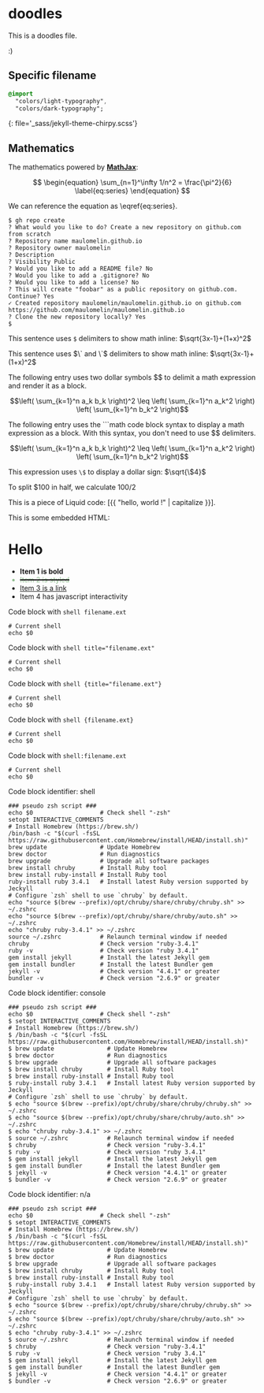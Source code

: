 
# doodles

This is a doodles file.

:)

## Specific filename

```sass
@import
  "colors/light-typography",
  "colors/dark-typography";
```
{: file='_sass/jekyll-theme-chirpy.scss'}

## Mathematics

The mathematics powered by [**MathJax**](https://www.mathjax.org/):

$$
\begin{equation}
  \sum_{n=1}^\infty 1/n^2 = \frac{\pi^2}{6}
  \label{eq:series}
\end{equation}
$$

We can reference the equation as \eqref{eq:series}.


```console
$ gh repo create
? What would you like to do? Create a new repository on github.com from scratch
? Repository name maulomelin.github.io
? Repository owner maulomelin
? Description 
? Visibility Public
? Would you like to add a README file? No
? Would you like to add a .gitignore? No
? Would you like to add a license? No
? This will create "foobar" as a public repository on github.com. Continue? Yes
✓ Created repository maulomelin/maulomelin.github.io on github.com
https://github.com/maulomelin/maulomelin.github.io
? Clone the new repository locally? Yes
$
```

This sentence uses `$` delimiters to show math inline: $\sqrt{3x-1}+(1+x)^2$

This sentence uses $\` and \`$ delimiters to show math inline: $`\sqrt{3x-1}+(1+x)^2`$

The following entry uses two dollar symbols $$ to delimit a math expression and render it as a block.

$$\left( \sum_{k=1}^n a_k b_k \right)^2 \leq \left( \sum_{k=1}^n a_k^2 \right) \left( \sum_{k=1}^n b_k^2 \right)$$

The following entry uses the ```math code block syntax to display a math expression as a block.
With this syntax, you don't need to use $$ delimiters.

```math
\left( \sum_{k=1}^n a_k b_k \right)^2 \leq \left( \sum_{k=1}^n a_k^2 \right) \left( \sum_{k=1}^n b_k^2 \right)
```

This expression uses `\$` to display a dollar sign: $`\sqrt{\$4}`$

To split <span>$</span>100 in half, we calculate $100/2$

This is a piece of Liquid code: [{{ "hello, world !" | capitalize }}].

This is some embedded HTML:
<h1>Hello</h1>
<ul>
  <li><b>Item 1 is bold</b></li>
  <li class="done">Item 2 is styled</li>
  <li><a href="#">Item 3 is a link</a></li>
  <li id="_id-foobar">Item 4 has javascript interactivity</li>
</ul>
<style>
  .done {
  color: darkseagreen;
  text-decoration: line-through solid black 2px;
}
</style>
<script src="https://ajax.googleapis.com/ajax/libs/jquery/3.7.1/jquery.min.js"></script>
<script>
  $(function() {
    $("#_id-foobar").on("click", doSomething);
    function doSomething() {
      console.log("Doing something here.");
    }
  });
</script>

Code block with `shell filename.ext`

```shell
# Current shell
echo $0
```

Code block with `shell title="filename.ext"`

```shell
# Current shell
echo $0
```

Code block with `shell {title="filename.ext"}`

```shell
# Current shell
echo $0
```

Code block with `shell {filename.ext}`

```shell
# Current shell
echo $0
```

Code block with `shell:filename.ext`

```shell
# Current shell
echo $0
```


Code block identifier: shell
```shell
### pseudo zsh script ###
echo $0                   # Check shell "-zsh"
setopt INTERACTIVE_COMMENTS
# Install Homebrew (https://brew.sh/)
/bin/bash -c "$(curl -fsSL https://raw.githubusercontent.com/Homebrew/install/HEAD/install.sh)"
brew update               # Update Homebrew
brew doctor               # Run diagnostics
brew upgrade              # Upgrade all software packages
brew install chruby       # Install Ruby tool
brew install ruby-install # Install Ruby tool
ruby-install ruby 3.4.1   # Install latest Ruby version supported by Jeckyll
# Configure `zsh` shell to use `chruby` by default.
echo "source $(brew --prefix)/opt/chruby/share/chruby/chruby.sh" >> ~/.zshrc
echo "source $(brew --prefix)/opt/chruby/share/chruby/auto.sh" >> ~/.zshrc
echo "chruby ruby-3.4.1" >> ~/.zshrc
source ~/.zshrc           # Relaunch terminal window if needed
chruby                    # Check version "ruby-3.4.1"
ruby -v                   # Check version "ruby 3.4.1"
gem install jekyll        # Install the latest Jekyll gem
gem install bundler       # Install the latest Bundler gem
jekyll -v                 # Check version "4.4.1" or greater
bundler -v                # Check version "2.6.9" or greater
```

Code block identifier: console
```console
### pseudo zsh script ###
echo $0                   # Check shell "-zsh"
$ setopt INTERACTIVE_COMMENTS
# Install Homebrew (https://brew.sh/)
$ /bin/bash -c "$(curl -fsSL https://raw.githubusercontent.com/Homebrew/install/HEAD/install.sh)"
$ brew update               # Update Homebrew
$ brew doctor               # Run diagnostics
$ brew upgrade              # Upgrade all software packages
$ brew install chruby       # Install Ruby tool
$ brew install ruby-install # Install Ruby tool
$ ruby-install ruby 3.4.1   # Install latest Ruby version supported by Jeckyll
# Configure `zsh` shell to use `chruby` by default.
$ echo "source $(brew --prefix)/opt/chruby/share/chruby/chruby.sh" >> ~/.zshrc
$ echo "source $(brew --prefix)/opt/chruby/share/chruby/auto.sh" >> ~/.zshrc
$ echo "chruby ruby-3.4.1" >> ~/.zshrc
$ source ~/.zshrc           # Relaunch terminal window if needed
$ chruby                    # Check version "ruby-3.4.1"
$ ruby -v                   # Check version "ruby 3.4.1"
$ gem install jekyll        # Install the latest Jekyll gem
$ gem install bundler       # Install the latest Bundler gem
$ jekyll -v                 # Check version "4.4.1" or greater
$ bundler -v                # Check version "2.6.9" or greater
```

Code block identifier: n/a
```
### pseudo zsh script ###
echo $0                   # Check shell "-zsh"
$ setopt INTERACTIVE_COMMENTS
# Install Homebrew (https://brew.sh/)
$ /bin/bash -c "$(curl -fsSL https://raw.githubusercontent.com/Homebrew/install/HEAD/install.sh)"
$ brew update               # Update Homebrew
$ brew doctor               # Run diagnostics
$ brew upgrade              # Upgrade all software packages
$ brew install chruby       # Install Ruby tool
$ brew install ruby-install # Install Ruby tool
$ ruby-install ruby 3.4.1   # Install latest Ruby version supported by Jeckyll
# Configure `zsh` shell to use `chruby` by default.
$ echo "source $(brew --prefix)/opt/chruby/share/chruby/chruby.sh" >> ~/.zshrc
$ echo "source $(brew --prefix)/opt/chruby/share/chruby/auto.sh" >> ~/.zshrc
$ echo "chruby ruby-3.4.1" >> ~/.zshrc
$ source ~/.zshrc           # Relaunch terminal window if needed
$ chruby                    # Check version "ruby-3.4.1"
$ ruby -v                   # Check version "ruby 3.4.1"
$ gem install jekyll        # Install the latest Jekyll gem
$ gem install bundler       # Install the latest Bundler gem
$ jekyll -v                 # Check version "4.4.1" or greater
$ bundler -v                # Check version "2.6.9" or greater
```
